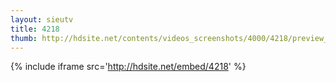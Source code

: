 ```yaml
---
layout: sieutv
title: 4218
thumb: http://hdsite.net/contents/videos_screenshots/4000/4218/preview_360p.mp4.jpg
---
```

{% include iframe src='http://hdsite.net/embed/4218' %}
 
